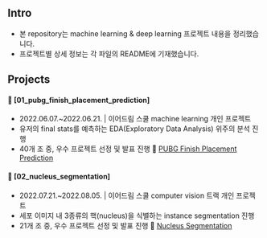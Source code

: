 ####
## Intro
- 본 repository는 machine learning & deep learning 프로젝트 내용을 정리했습니다.
- 프로젝트별 상세 정보는 각 파일의 README에 기재했습니다.
####
## Projects
#### 📌 [01_pubg_finish_placement_prediction] 
- 2022.06.07.~2022.06.21. | 이어드림 스쿨 machine learning 개인 프로젝트
- 유저의 final stats를 예측하는 EDA(Exploratory Data Analysis) 위주의 분석 진행
- 40개 조 중, 우수 프로젝트 선정 및 발표 진행 🔗 [PUBG Finish Placement Prediction](https://drive.google.com/file/d/1yz26V0NXY0HELWS6SWk5FwKcWXonJ9Jc/view?usp=share_link)
####
#### 📌 [02_nucleus_segmentation] 
- 2022.07.21.~2022.08.05. | 이어드림 스쿨 computer vision 트랙 개인 프로젝트
- 세포 이미지 내 3종류의 핵(nucleus)을 식별하는 instance segmentation 진행
- 21개 조 중, 우수 프로젝트 선정 및 발표 진행 🔗 [Nucleus Segmentation](https://drive.google.com/file/d/1RJNDRCeWPNlgSgkD7kC_1u-9MozjumU2/view?usp=share_link)
####

